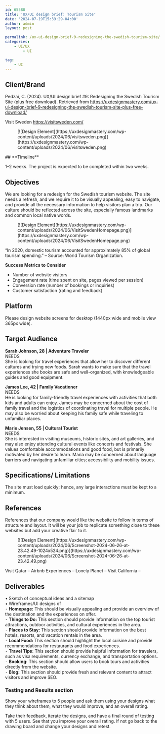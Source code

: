 ```yaml
---
id: 65580
title: 'UX/UI design brief: Tourism Site'
date: '2024-07-19T15:39:29-04:00'
author: admin
layout: post

permalink: /ux-ui-design-brief-9-redesigning-the-swedish-tourism-site/
categories:
    - UI/UX
        - UI

tag:
    - UI
---
```


## **Client/Brand**

Pedzai, C. (2024). UX/UI design brief #9: Redesigning the Swedish Tourism Site (plus free download). Retrieved from https://uxdesignmastery.com/ux-ui-design-brief-9-redesigning-the-swedish-tourism-site-plus-free-download/

Visit Sweden <https://visitsweden.com/>

<div class="wp-block-image"><figure class="aligncenter">[![Design Element](https://uxdesignmastery.com/wp-content/uploads/2024/06/visitsweden.png)](https://uxdesignmastery.com/wp-content/uploads/2024/06/visitsweden.png)</figure></div>## **Timeline**

1–2 weeks. The project is expected to be completed within two weeks.

## **Objectives**

We are looking for a redesign for the Swedish tourism website. The site needs a refresh, and we require it to be visually appealing, easy to navigate, and provide all the necessary information to help visitors plan a trip. Our culture should be reflected across the site, especially famous landmarks and common local native words.

<div class="wp-block-image"><figure class="aligncenter">[![Design Element](https://uxdesignmastery.com/wp-content/uploads/2024/06/VisitSwedenHomepage.png)](https://uxdesignmastery.com/wp-content/uploads/2024/06/VisitSwedenHomepage.png)</figure></div>  
“In 2020, domestic tourism accounted for approximately 85% of global tourism spending.” – Source: World Tourism Organization.

**Success Metrics to Consider**

- Number of website visitors
- Engagement rate (time spent on site, pages viewed per session)
- Conversion rate (number of bookings or inquiries)
- Customer satisfaction (rating and feedback)

## Platform

Please design website screens for desktop (1440px wide and mobile view 365px wide).

## Target Audience

**Sarah Johnson, 28 | Adventure Traveler**  
NEEDS  
She is looking for travel experiences that allow her to discover different cultures and trying new foods. Sarah wants to make sure that the travel experiences she books are safe and well-organized, with knowledgeable guides and good equipment.

**James Lee, 42 | Family Vacationer**  
NEEDS  
He is looking for family-friendly travel experiences with activities that both kids and adults can enjoy. James may be concerned about the cost of family travel and the logistics of coordinating travel for multiple people. He may also be worried about keeping his family safe while traveling to unfamiliar places.

**Marie Jensen, 55 | Cultural Tourist**  
NEEDS  
She is interested in visiting museums, historic sites, and art galleries, and may also enjoy attending cultural events like concerts and festivals. She values comfortable accommodations and good food, but is primarily motivated by her desire to learn. Maria may be concerned about language barriers and navigating unfamiliar cities; accessibility and mobility issues.

## Specifications/ Limitations

The site must load quickly; hence, any large interactions must be kept to a minimum.

## References

References that our company would like the website to follow in terms of structure and layout. It will be your job to replicate something close to these websites but add your creative flair to it.

<div class="wp-block-image"><figure class="aligncenter">[![Design Element](https://uxdesignmastery.com/wp-content/uploads/2024/06/Screenshot-2024-06-26-at-23.42.49-1024x524.png)](https://uxdesignmastery.com/wp-content/uploads/2024/06/Screenshot-2024-06-26-at-23.42.49.png)</figure></div>Visit Qatar – <https://visitqatar.com/>  
Airbnb Experiences – <https://www.airbnb.com/experiences>  
Lonely Planet – <https://www.lonelyplanet.com/>  
Visit California – <https://www.visitcalifornia.com/>

## Deliverables

• Sketch of conceptual ideas and a sitemap  
• Wireframes/UI designs of  
⁃ **Homepage:** This should be visually appealing and provide an overview of the destination and the experiences on offer.  
⁃ **Things to Do:** This section should provide information on the top tourist attractions, outdoor activities, and cultural experiences in the area.  
⁃ **Places to Stay:** This section should provide information on the best hotels, resorts, and vacation rentals in the area.  
⁃ **Local Food:** This section should highlight the local cuisine and provide recommendations for restaurants and food experiences.  
⁃ **Travel Tips:** This section should provide helpful information for travelers, such as visa requirements, currency exchange, and transportation options.  
⁃ **Booking:** This section should allow users to book tours and activities directly from the website.  
⁃ **Blog:** This section should provide fresh and relevant content to attract visitors and improve SEO.

### Testing and Results section

Show your wireframes to 5 people and ask them using your designs what they think about them, what they would improve, and an overall rating.

Take their feedback, iterate the designs, and have a final round of testing with 5 users. See that you improve your overall rating. If not go back to the drawing board and change your designs and retest.